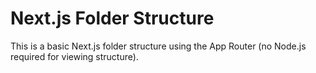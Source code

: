 # Next.js Folder Structure

This is a basic Next.js folder structure using the App Router (no Node.js required for viewing structure).
